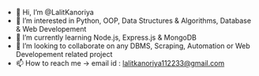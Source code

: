 - 👋 Hi, I’m @LalitKanoriya
- 👀 I’m interested in Python, OOP, Data Structures & Algorithms, Database & Web Developement
- 🌱 I’m currently learning Node.js, Express.js & MongoDB
- 💞️ I’m looking to collaborate on any DBMS, Scraping, Automation or Web Developement related project
- 📫 How to reach me -> email id : lalitkanoriya112233@gmail.com

<!---
LalitKanoriya/LalitKanoriya is a ✨ special ✨ repository because its `README.md` (this file) appears on your GitHub profile.
You can click the Preview link to take a look at your changes.
--->
